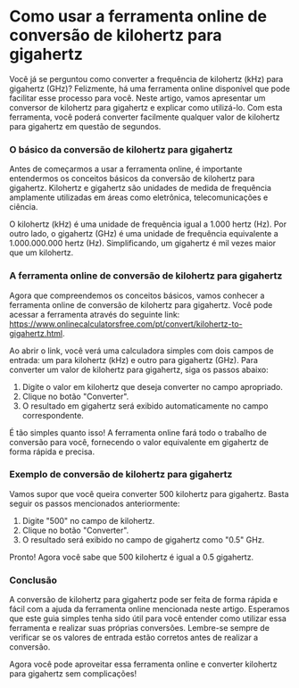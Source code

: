 Como usar a ferramenta online de conversão de kilohertz para gigahertz
======================================================================

Você já se perguntou como converter a frequência de kilohertz (kHz) para gigahertz (GHz)? Felizmente, há uma ferramenta online disponível que pode facilitar esse processo para você. Neste artigo, vamos apresentar um conversor de kilohertz para gigahertz e explicar como utilizá-lo. Com esta ferramenta, você poderá converter facilmente qualquer valor de kilohertz para gigahertz em questão de segundos.

### O básico da conversão de kilohertz para gigahertz

Antes de começarmos a usar a ferramenta online, é importante entendermos os conceitos básicos da conversão de kilohertz para gigahertz. Kilohertz e gigahertz são unidades de medida de frequência amplamente utilizadas em áreas como eletrônica, telecomunicações e ciência.

O kilohertz (kHz) é uma unidade de frequência igual a 1.000 hertz (Hz). Por outro lado, o gigahertz (GHz) é uma unidade de frequência equivalente a 1.000.000.000 hertz (Hz). Simplificando, um gigahertz é mil vezes maior que um kilohertz.

### A ferramenta online de conversão de kilohertz para gigahertz

Agora que compreendemos os conceitos básicos, vamos conhecer a ferramenta online de conversão de kilohertz para gigahertz. Você pode acessar a ferramenta através do seguinte link: <https://www.onlinecalculatorsfree.com/pt/convert/kilohertz-to-gigahertz.html>.

Ao abrir o link, você verá uma calculadora simples com dois campos de entrada: um para kilohertz (kHz) e outro para gigahertz (GHz). Para converter um valor de kilohertz para gigahertz, siga os passos abaixo:

1. Digite o valor em kilohertz que deseja converter no campo apropriado.
2. Clique no botão "Converter".
3. O resultado em gigahertz será exibido automaticamente no campo correspondente.

É tão simples quanto isso! A ferramenta online fará todo o trabalho de conversão para você, fornecendo o valor equivalente em gigahertz de forma rápida e precisa.

### Exemplo de conversão de kilohertz para gigahertz

Vamos supor que você queira converter 500 kilohertz para gigahertz. Basta seguir os passos mencionados anteriormente:

1. Digite "500" no campo de kilohertz.
2. Clique no botão "Converter".
3. O resultado será exibido no campo de gigahertz como "0.5" GHz.

Pronto! Agora você sabe que 500 kilohertz é igual a 0.5 gigahertz.

### Conclusão

A conversão de kilohertz para gigahertz pode ser feita de forma rápida e fácil com a ajuda da ferramenta online mencionada neste artigo. Esperamos que este guia simples tenha sido útil para você entender como utilizar essa ferramenta e realizar suas próprias conversões. Lembre-se sempre de verificar se os valores de entrada estão corretos antes de realizar a conversão.

Agora você pode aproveitar essa ferramenta online e converter kilohertz para gigahertz sem complicações!